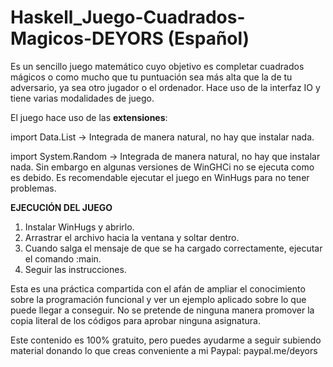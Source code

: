# Haskell_Juego-Cuadrados-Magicos-DEYORS (Español)

Es un sencillo juego matemático cuyo objetivo es completar cuadrados mágicos o como mucho que tu puntuación sea más alta que la de tu adversario, ya sea otro jugador o el ordenador. Hace uso de la interfaz IO y tiene varias modalidades de juego. 

El juego hace uso de las **extensiones**:

import Data.List -> Integrada de manera natural, no hay que instalar nada.

import System.Random -> Integrada de manera natural, no hay que instalar nada. Sin embargo en algunas versiones de WinGHCi no se ejecuta como es debido. Es recomendable ejecutar el juego en WinHugs para no tener problemas.

**EJECUCIÓN DEL JUEGO**

1. Instalar WinHugs y abrirlo.
2. Arrastrar el archivo hacia la ventana y soltar dentro.
3. Cuando salga el mensaje de que se ha cargado correctamente, ejecutar el comando :main.
4. Seguir las instrucciones.

Esta es una práctica compartida con el afán de ampliar el conocimiento sobre la programación funcional y ver un ejemplo aplicado sobre lo que puede llegar a conseguir. No se pretende de ninguna manera promover la copia literal de los códigos para aprobar ninguna asignatura.

Este contenido es 100% gratuito, pero puedes ayudarme a seguir subiendo material donando lo que creas conveniente a mi Paypal: paypal.me/deyors
